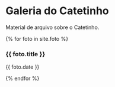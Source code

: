 # Galeria do Catetinho

Material de arquivo sobre o Catetinho.

{% for foto in site.foto %}
  <h3>{{ foto.title }}</h3>
  <p>{{ foto.date }} </p>
{% endfor %}
